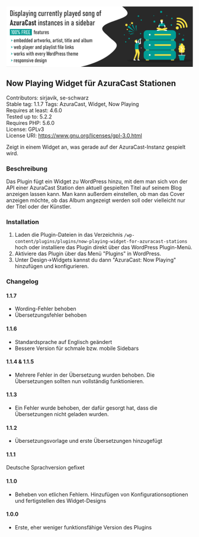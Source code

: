 ![Header](https://raw.githubusercontent.com/SirJavik/Now-Playing-Widget-for-Azuracast-Stations/assets/banner-1544x500.png "Header")
## Now Playing Widget für AzuraCast Stationen

Contributors: sirjavik, se-schwarz  
Stable tag: 1.1.7
Tags: AzuraCast, Widget, Now Playing  
Requires at least: 4.6.0  
Tested up to: 5.2.2  
Requires PHP: 5.6.0  
License: GPLv3  
License URI: https://www.gnu.org/licenses/gpl-3.0.html

Zeigt in einem Widget an, was gerade auf der AzuraCast-Instanz gespielt wird.

### Beschreibung

Das Plugin fügt ein Widget zu WordPress hinzu, mit dem man sich von der API einer AzuraCast Station den aktuell gespielten Titel auf seinem Blog anzeigen lassen kann.
Man kann außerdem einstellen, ob man das Cover anzeigen möchte, ob das Album angezeigt werden soll oder vielleicht nur der Titel oder der Künstler.

### Installation

1. Laden die Plugin-Dateien in das Verzeichnis `/wp-content/plugins/plugins/now-playing-widget-for-azuracast-stations` hoch oder installiere das Plugin direkt über das WordPress Plugin-Menü.
2. Aktiviere das Plugin über das Menü "Plugins" in WordPress.
3. Unter Design->Widgets kannst du dann "AzuraCast: Now Playing" hinzufügen und konfigurieren.

###  Changelog 

#### 1.1.7
- Wording-Fehler behoben
- Übersetzungsfehler behoben

#### 1.1.6
- Standardsprache auf Englisch geändert
- Bessere Version für schmale bzw. mobile Sidebars

#### 1.1.4 & 1.1.5
- Mehrere Fehler in der Übersetzung wurden behoben. Die Übersetzungen sollten nun vollständig funktionieren. 

#### 1.1.3
- Ein Fehler wurde behoben, der dafür gesorgt hat, dass die Übersetzungen nicht geladen wurden.

#### 1.1.2
- Übersetzungsvorlage und erste Übersetzungen hinzugefügt

#### 1.1.1
Deutsche Sprachversion gefixet

#### 1.1.0
- Beheben von etlichen Fehlern. Hinzufügen von Konfigurationsoptionen und fertigstellen des Widget-Designs

#### 1.0.0
- Erste, eher weniger funktionsfähige Version des Plugins
